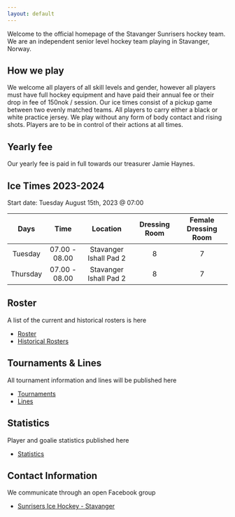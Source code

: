 ```yaml
---
layout: default
---
```

Welcome to the official homepage of the Stavanger Sunrisers hockey team. We are an independent senior level hockey team playing in Stavanger, Norway.

## How we play
We welcome all players of all skill levels and gender, however all players must have full hockey equipment and have paid their annual fee or their drop in fee of 150nok / session. Our ice times consist of a pickup game between two evenly matched teams. All players to carry either a black or white practice jersey. We play without any form of body contact and rising shots. Players are to be in control of their actions at all times.

## Yearly fee
Our yearly fee is paid in full towards our treasurer Jamie Haynes.

## Ice Times 2023-2024

Start date: Tuesday August 15th, 2023 @ 07:00

|Days|Time|Location|Dressing Room|Female Dressing Room|
|:-:|:-:|:-:|:-:|:-:|
|Tuesday|07.00 - 08.00|Stavanger Ishall Pad 2|8|7|
|Thursday|07.00 - 08.00|Stavanger Ishall Pad 2|8|7|

## Roster
A list of the current and historical rosters is here
* [Roster](./roster.md)
* [Historical Rosters](./roster-legacy.md)

## Tournaments & Lines
All tournament information and lines will be published here
* [Tournaments](./tournaments.md)
* [Lines](./lines.md)

## Statistics
Player and goalie statistics published here
* [Statistics](./statistics.md)

## Contact Information
We communicate through an open Facebook group
* [Sunrisers Ice Hockey - Stavanger](https://www.facebook.com/groups/27190567208)
